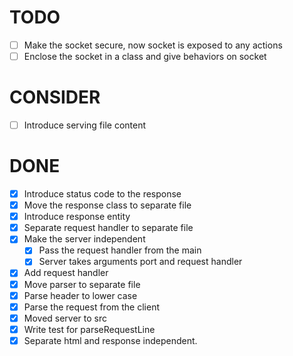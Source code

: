 # TODO

  - [ ] Make the socket secure, now socket is exposed to any actions
  - [ ] Enclose the socket in a class and give behaviors on socket

# CONSIDER

  - [ ] Introduce serving file content


# DONE

  - [x] Introduce status code to the response
  - [x] Move the response class to separate file
  - [x] Introduce response entity
  - [x] Separate request handler to separate file
  - [x] Make the server independent
    - [x] Pass the request handler from the main
    - [x] Server takes arguments port and request handler
  - [x] Add request handler
  - [x] Move parser to separate file
  - [x] Parse header to lower case
  - [x] Parse the request from the client
  - [x] Moved server to src
  - [x] Write test for parseRequestLine
  - [x] Separate html and response independent.
